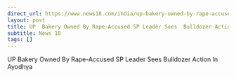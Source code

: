 ```yaml
---
direct_url: https://www.news18.com/india/up-bakery-owned-by-rape-accused-sp-leader-sees-bulldozer-action-in-ayodhya-8988912.html
layout: post
title: UP  Bakery Owned By Rape-Accused SP Leader Sees  Bulldozer Action  In Ayodhya
subtitle: News 18
tags: []
---
```


UP  Bakery Owned By Rape-Accused SP Leader Sees  Bulldozer Action  In Ayodhya
